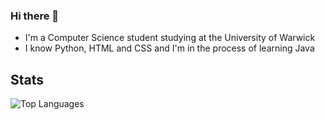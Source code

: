 ### Hi there 👋

- I'm a Computer Science student studying at the University of Warwick
- I know Python, HTML and CSS and I'm in the process of learning Java

## Stats 
![Top Languages](https://github-readme-stats.vercel.app/api/top-langs/?username=junrsr&layout=compact&theme=transparent)

<!--
**junrsr/junrsr** is a ✨ _special_ ✨ repository because its `README.md` (this file) appears on your GitHub profile.

Here are some ideas to get you started:

- 🔭 I’m currently working on ...
- 🌱 I’m currently learning ...
- 👯 I’m looking to collaborate on ...
- 🤔 I’m looking for help with ...
- 💬 Ask me about ...
- 📫 How to reach me: ...
- 😄 Pronouns: ...
- ⚡ Fun fact: ...
-->
